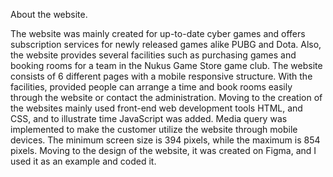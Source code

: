 About the website.

The website was mainly created for up-to-date cyber games and offers subscription services for newly released games alike PUBG and Dota. Also, the website provides several facilities such as purchasing games and booking rooms for a team in the Nukus Game Store game club. The website consists of 6 different pages with a mobile responsive structure. With the facilities, provided people can arrange a time and book rooms easily through the website or contact the administration. Moving to the creation of the websites mainly used front-end web development tools HTML, and CSS, and to illustrate time JavaScript was added. Media query was implemented to make the customer utilize the website through mobile devices. The minimum screen size is 394 pixels, while the maximum is 854 pixels. Moving to the design of the website, it was created on Figma, and I used it as an example and coded it.

